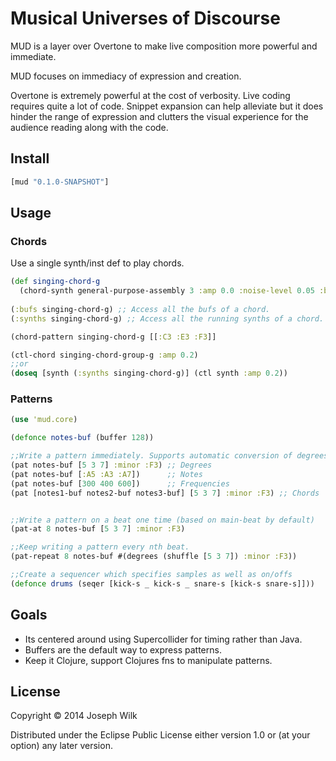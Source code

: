 # Musical Universes of Discourse

MUD is a layer over Overtone to make live composition more powerful and immediate.

MUD focuses on immediacy of expression and creation.

Overtone is extremely powerful at the cost of verbosity. Live coding requires quite a lot of code.
Snippet expansion can help alleviate but it does hinder the range of expression and clutters the visual
experience for the audience reading along with the code.

## Install

```clojure
[mud "0.1.0-SNAPSHOT"]
```

## Usage

### Chords

Use a single synth/inst def to play chords.

```clojure
(def singing-chord-g
  (chord-synth general-purpose-assembly 3 :amp 0.0 :noise-level 0.05 :beat-trg-bus (:beat time/beat-1th) :beat-bus (:count time/beat-1th) :attack 0.1 :release 0.1))
  
(:bufs singing-chord-g) ;; Access all the bufs of a chord.
(:synths singing-chord-g) ;; Access all the running synths of a chord.

(chord-pattern singing-chord-g [[:C3 :E3 :F3]]

(ctl-chord singing-chord-group-g :amp 0.2)
;;or
(doseq [synth (:synths singing-chord-g)] (ctl synth :amp 0.2))
```

### Patterns

```clojure
(use 'mud.core)

(defonce notes-buf (buffer 128))

;;Write a pattern immediately. Supports automatic conversion of degrees or notes.
(pat notes-buf [5 3 7] :minor :F3) ;; Degrees
(pat notes-buf [:A5 :A3 :A7])      ;; Notes
(pat notes-buf [300 400 600])      ;; Frequencies
(pat [notes1-buf notes2-buf notes3-buf] [5 3 7] :minor :F3) ;; Chords


;;Write a pattern on a beat one time (based on main-beat by default)
(pat-at 8 notes-buf [5 3 7] :minor :F3)

;;Keep writing a pattern every nth beat.
(pat-repeat 8 notes-buf #(degrees (shuffle [5 3 7]) :minor :F3))

;;Create a sequencer which specifies samples as well as on/offs
(defonce drums (seqer [kick-s _ kick-s _ snare-s [kick-s snare-s]]))
```

## Goals

* Its centered around using Supercollider for timing rather than Java.
* Buffers are the default way to express patterns.
* Keep it Clojure, support Clojures fns to manipulate patterns.


## License

Copyright © 2014 Joseph Wilk

Distributed under the Eclipse Public License either version 1.0 or (at
your option) any later version.

